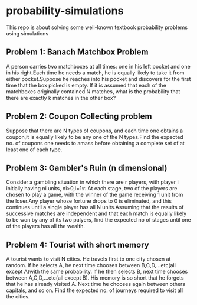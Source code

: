 # probability-simulations
This repo is about solving some well-known textbook probability problems using simulations

## Problem 1: Banach Matchbox Problem
A person carries two matchboxes at all times: one in his left pocket and one in
his right.Each time he needs a match, he is equally likely to take it from 
either pocket.Suppose he reaches into his pocket and discovers for the first 
time that the box picked is empty. If it is assumed that each of the matchboxes
originally contained N matches, what is the probability that there are exactly
k matches in the other box?

## Problem 2: Coupon Collecting problem
Suppose that there are N types of coupons, and each time one obtains a coupon,it is equally likely to be any one of the N types.Find the expected no. of coupons one needs to amass before obtaining a complete set of at least one of each type.

## Problem 3: Gambler's Ruin (n dimensional)
Consider a gambling situation in which there are r players, with player i
initially having ni units, ni>0,i=1:r. At each stage, two of the players are chosen to play
a game, with the winner of the game receiving 1 unit from the loser.Any player whose fortune
drops to 0 is eliminated, and this continues until a single player has all N units.Assuming that
the results of successive matches are independent and that each match is equally likely to be
won by any of its two palyers, find the expected no of stages until one of the players has all the
wealth.

## Problem 4: Tourist with short memory
A tourist wants to visit N cities. He travels first to one city
chosen at random. If he selects A, he next time chooses between B,C,D,...etc(all except A)with the 
same probability. If he then selects B, next time chooses between A,C,D,...etc(all except B). His 
memory is so short that he forgets that he has already visited A. Next time he 
chooses again between others capitals, and so on. Find the expected no. of 
journeys required to visit all the cities.

